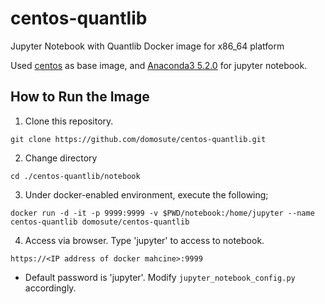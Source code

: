 # centos-quantlib
Jupyter Notebook with Quantlib Docker image for x86_64 platform

Used [centos](https://hub.docker.com/_/centos/) as base image, and [Anaconda3 5.2.0](https://repo.continuum.io/archive/) for jupyter notebook.

How to Run the Image
------------
1. Clone this repository.
```
git clone https://github.com/domosute/centos-quantlib.git
```
2. Change directory
```
cd ./centos-quantlib/notebook
```
3. Under docker-enabled environment, execute the following;
```
docker run -d -it -p 9999:9999 -v $PWD/notebook:/home/jupyter --name centos-quantlib domosute/centos-quantlib
```
4. Access via browser. Type 'jupyter' to access to notebook.
```
https://<IP address of docker mahcine>:9999
```
* Default password is 'jupyter'.  Modify `jupyter_notebook_config.py` accordingly.
